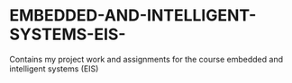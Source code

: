 # EMBEDDED-AND-INTELLIGENT-SYSTEMS-EIS-
Contains my project work and assignments for the course embedded and intelligent systems (EIS)
